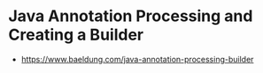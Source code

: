 # Java Annotation Processing and Creating a Builder

* https://www.baeldung.com/java-annotation-processing-builder


